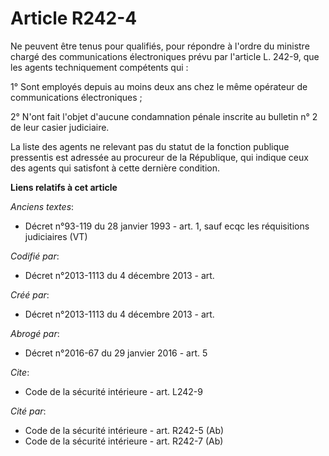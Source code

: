# Article R242-4

Ne peuvent être tenus pour qualifiés, pour répondre à l'ordre du ministre chargé des communications électroniques prévu par
l'article L. 242-9, que les agents techniquement compétents qui : 

1° Sont employés depuis au moins deux ans chez le même opérateur de communications électroniques ; 

2° N'ont fait l'objet d'aucune condamnation pénale inscrite au bulletin n° 2 de leur casier judiciaire. 

La liste des agents ne relevant pas du statut de la fonction publique pressentis est adressée au procureur de la République,
qui indique ceux des agents qui satisfont à cette dernière condition.

**Liens relatifs à cet article**

_Anciens textes_:

  - Décret n°93-119 du 28 janvier 1993 - art. 1, sauf ecqc les réquisitions judiciaires (VT)

_Codifié par_:

  - Décret n°2013-1113 du 4 décembre 2013 - art.

_Créé par_:

  - Décret n°2013-1113 du 4 décembre 2013 - art.

_Abrogé par_:

  - Décret n°2016-67 du 29 janvier 2016 - art. 5

_Cite_:

  - Code de la sécurité intérieure - art. L242-9

_Cité par_:

  - Code de la sécurité intérieure - art. R242-5 (Ab)
  - Code de la sécurité intérieure - art. R242-7 (Ab)
